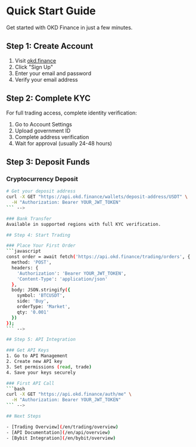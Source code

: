 # Quick Start Guide

Get started with OKD Finance in just a few minutes.

## Step 1: Create Account

1. Visit [okd.finance](https://okd.finance)
2. Click "Sign Up" 
3. Enter your email and password
4. Verify your email address

## Step 2: Complete KYC

For full trading access, complete identity verification:

1. Go to Account Settings
2. Upload government ID
3. Complete address verification
4. Wait for approval (usually 24-48 hours)

## Step 3: Deposit Funds

### Cryptocurrency Deposit
```bash
# Get your deposit address
curl -X GET "https://api.okd.finance/wallets/deposit-address/USDT" \
  -H "Authorization: Bearer YOUR_JWT_TOKEN"
``` -->

### Bank Transfer
Available in supported regions with full KYC verification.

## Step 4: Start Trading

### Place Your First Order
```javascript
const order = await fetch('https://api.okd.finance/trading/orders', {
  method: 'POST',
  headers: {
    'Authorization': 'Bearer YOUR_JWT_TOKEN',
    'Content-Type': 'application/json'
  },
  body: JSON.stringify({
    symbol: 'BTCUSDT',
    side: 'Buy',
    orderType: 'Market',
    qty: '0.001'
  })
});
``` -->

## Step 5: API Integration

### Get API Keys
1. Go to API Management
2. Create new API key
3. Set permissions (read, trade)
4. Save your keys securely

### First API Call
```bash
curl -X GET "https://api.okd.finance/auth/me" \
  -H "Authorization: Bearer YOUR_JWT_TOKEN"
``` -->

## Next Steps

- [Trading Overview](/en/trading/overview)
- [API Documentation](/en/api/overview)
- [Bybit Integration](/en/bybit/overview) 